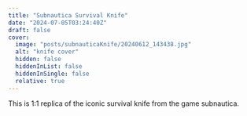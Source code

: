 ```yaml
---
title: "Subnautica Survival Knife"
date: "2024-07-05T03:24:40Z"
draft: false
cover:
  image: "posts/subnauticaKnife/20240612_143438.jpg"
  alt: "knife cover"
  hidden: false
  hiddenInList: false
  hiddenInSingle: false
  relative: true
---
```


This is 1:1 replica of the iconic survival knife from the game subnautica.


